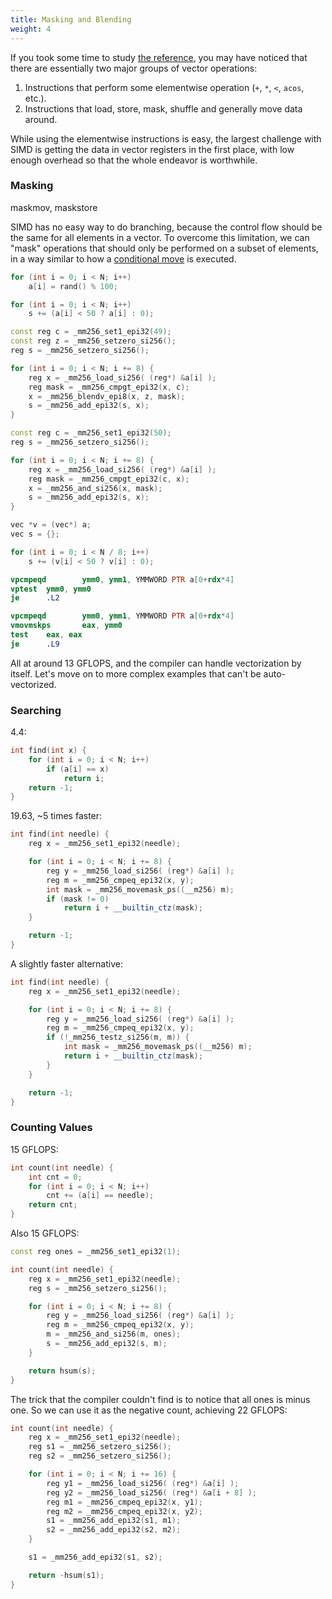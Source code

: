 ```yaml
---
title: Masking and Blending
weight: 4
---
```


If you took some time to study [the reference](https://software.intel.com/sites/landingpage/IntrinsicsGuide), you may have noticed that there are essentially two major groups of vector operations:

1. Instructions that perform some elementwise operation (`+`, `*`, `<`, `acos`, etc.).
2. Instructions that load, store, mask, shuffle and generally move data around.

While using the elementwise instructions is easy, the largest challenge with SIMD is getting the data in vector registers in the first place, with low enough overhead so that the whole endeavor is worthwhile.

### Masking

maskmov, maskstore

SIMD has no easy way to do branching, because the control flow should be the same for all elements in a vector. To overcome this limitation, we can "mask" operations that should only be performed on a subset of elements, in a way similar to how a [conditional move](/hpc/analyzing-performance/assembly) is executed.

```c++
for (int i = 0; i < N; i++)
    a[i] = rand() % 100;

for (int i = 0; i < N; i++)
    s += (a[i] < 50 ? a[i] : 0);
```

```c++
const reg c = _mm256_set1_epi32(49);
const reg z = _mm256_setzero_si256();
reg s = _mm256_setzero_si256();

for (int i = 0; i < N; i += 8) {
    reg x = _mm256_load_si256( (reg*) &a[i] );
    reg mask = _mm256_cmpgt_epi32(x, c);
    x = _mm256_blendv_epi8(x, z, mask);
    s = _mm256_add_epi32(s, x);
}
```

```c++
const reg c = _mm256_set1_epi32(50);
reg s = _mm256_setzero_si256();

for (int i = 0; i < N; i += 8) {
    reg x = _mm256_load_si256( (reg*) &a[i] );
    reg mask = _mm256_cmpgt_epi32(c, x);
    x = _mm256_and_si256(x, mask);
    s = _mm256_add_epi32(s, x);
}
```

```c++
vec *v = (vec*) a;
vec s = {};

for (int i = 0; i < N / 8; i++)
    s += (v[i] < 50 ? v[i] : 0);
```


```nasm
vpcmpeqd        ymm0, ymm1, YMMWORD PTR a[0+rdx*4]
vptest  ymm0, ymm0
je      .L2
```

```nasm
vpcmpeqd        ymm0, ymm1, YMMWORD PTR a[0+rdx*4]
vmovmskps       eax, ymm0
test    eax, eax
je      .L9
```

All at around 13 GFLOPS, and the compiler can handle vectorization by itself. Let's move on to more complex examples that can't be auto-vectorized.

### Searching

4.4:

```c++
int find(int x) {
    for (int i = 0; i < N; i++)
        if (a[i] == x)
            return i;
    return -1;
}
```

19.63, ~5 times faster:

```c++
int find(int needle) {
    reg x = _mm256_set1_epi32(needle);

    for (int i = 0; i < N; i += 8) {
        reg y = _mm256_load_si256( (reg*) &a[i] );
        reg m = _mm256_cmpeq_epi32(x, y);
        int mask = _mm256_movemask_ps((__m256) m);
        if (mask != 0)
            return i + __builtin_ctz(mask);
    }

    return -1;
}
```

A slightly faster alternative:

```c++
int find(int needle) {
    reg x = _mm256_set1_epi32(needle);

    for (int i = 0; i < N; i += 8) {
        reg y = _mm256_load_si256( (reg*) &a[i] );
        reg m = _mm256_cmpeq_epi32(x, y);
        if (!_mm256_testz_si256(m, m)) {
            int mask = _mm256_movemask_ps((__m256) m);
            return i + __builtin_ctz(mask);
        }
    }

    return -1;
}
```

### Counting Values

15 GFLOPS:

```c++
int count(int needle) {
    int cnt = 0;
    for (int i = 0; i < N; i++)
        cnt += (a[i] == needle);
    return cnt;
}
```

Also 15 GFLOPS:

```c++
const reg ones = _mm256_set1_epi32(1);

int count(int needle) {
    reg x = _mm256_set1_epi32(needle);
    reg s = _mm256_setzero_si256();

    for (int i = 0; i < N; i += 8) {
        reg y = _mm256_load_si256( (reg*) &a[i] );
        reg m = _mm256_cmpeq_epi32(x, y);
        m = _mm256_and_si256(m, ones);
        s = _mm256_add_epi32(s, m);
    }

    return hsum(s);
}

```

The trick that the compiler couldn't find is to notice that all ones is minus one. So we can use it as the negative count, achieving 22 GFLOPS:

```c++
int count(int needle) {
    reg x = _mm256_set1_epi32(needle);
    reg s1 = _mm256_setzero_si256();
    reg s2 = _mm256_setzero_si256();

    for (int i = 0; i < N; i += 16) {
        reg y1 = _mm256_load_si256( (reg*) &a[i] );
        reg y2 = _mm256_load_si256( (reg*) &a[i + 8] );
        reg m1 = _mm256_cmpeq_epi32(x, y1);
        reg m2 = _mm256_cmpeq_epi32(x, y2);
        s1 = _mm256_add_epi32(s1, m1);
        s2 = _mm256_add_epi32(s2, m2);
    }

    s1 = _mm256_add_epi32(s1, s2);

    return -hsum(s1);
}
```
